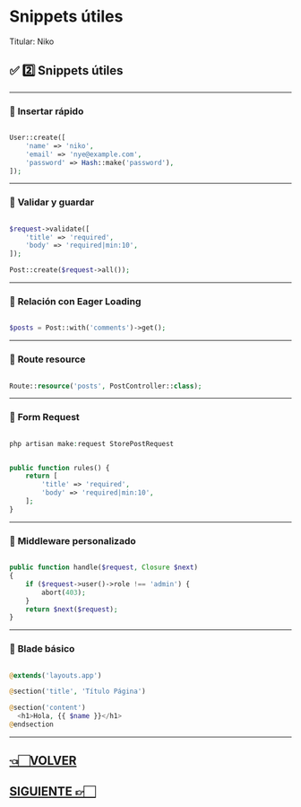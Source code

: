 # Snippets útiles

Titular: Niko

## ✅ **2️⃣ Snippets útiles**

---

### 📌 **Insertar rápido**

```php

User::create([
    'name' => 'niko',
    'email' => 'nye@example.com',
    'password' => Hash::make('password'),
]);

```

---

### 📌 **Validar y guardar**

```php

$request->validate([
    'title' => 'required',
    'body' => 'required|min:10',
]);

Post::create($request->all());

```

---

### 📌 **Relación con Eager Loading**

```php

$posts = Post::with('comments')->get();

```

---

### 📌 **Route resource**

```php

Route::resource('posts', PostController::class);

```

---

### 📌 **Form Request**

```php

php artisan make:request StorePostRequest

```

```php

public function rules() {
    return [
        'title' => 'required',
        'body' => 'required|min:10',
    ];
}

```

---

### 📌 **Middleware personalizado**

```php

public function handle($request, Closure $next)
{
    if ($request->user()->role !== 'admin') {
        abort(403);
    }
    return $next($request);
}

```

---

### 📌 **Blade básico**

```php

@extends('layouts.app')

@section('title', 'Título Página')

@section('content')
  <h1>Hola, {{ $name }}</h1>
@endsection

```

---

## [👈🏻VOLVER](Lista%20rápida%20de%20comandos.md)

## [SIGUIENTE 👉🏻](Consejos%20de%20producción.md)